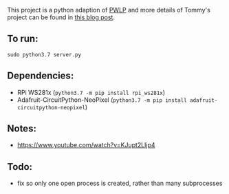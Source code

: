 This project is a python adaption of [PWLP](https://github.com/pixelspark/pwlp) and more details of Tommy's project can be found in [this blog post](https://pixelspark.nl/2021/over-engineering-an-rgb-led-strip-controller-lets-write-a-custom-programming-language-and-instruction-set).


## To run:

```sudo python3.7 server.py```

## Dependencies:

- RPi WS281x (`python3.7 -m pip install rpi_ws281x`)
- Adafruit-CircuitPython-NeoPixel (`python3.7 -m pip install adafruit-circuitpython-neopixel`)

## Notes:
- https://www.youtube.com/watch?v=KJupt2LIjp4


## Todo:

- fix so only one open process is created, rather than many subprocesses